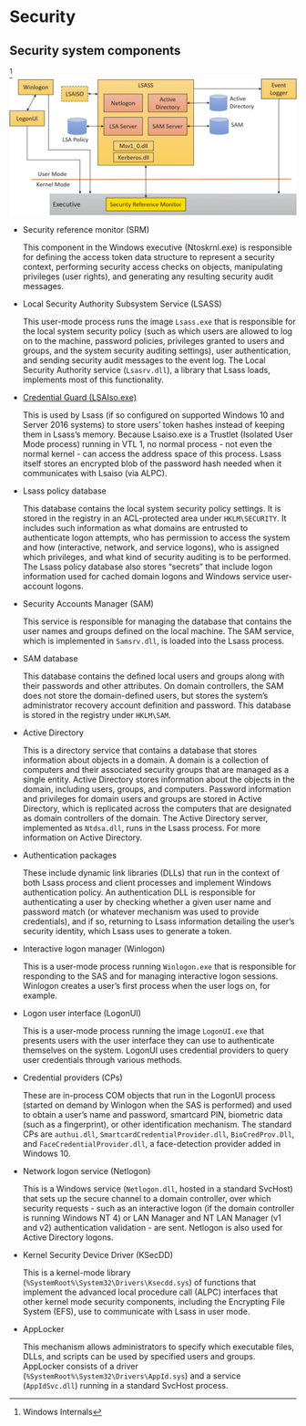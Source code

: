 # Security
## Security system components
[^winter]
![](images/Security-components.png)

- Security reference monitor (SRM)
  
  This component in the Windows executive (Ntoskrnl.exe) is responsible for defining the access token data structure to represent a security context, performing security access checks on objects, manipulating privileges (user rights), and generating any resulting security audit messages.
- Local Security Authority Subsystem Service (LSASS)
  
  This user-mode process runs the image `Lsass.exe` that is responsible for the local system security policy (such as which users are allowed to log on to the machine, password policies, privileges granted to users and groups, and the system security auditing settings), user authentication, and sending security audit messages to the event log. The Local Security Authority service (`Lsasrv.dll`), a library that Lsass loads, implements most of this functionality.
- [Credential Guard (LSAIso.exe)](Virtualization-Based%20Security.md#credential-guard)
  
  This is used by Lsass (if so configured on supported Windows 10 and Server 2016 systems) to store users’ token hashes instead of keeping them in Lsass’s memory. Because Lsaiso.exe is a Trustlet (Isolated User Mode process) running in VTL 1, no normal process - not even the normal kernel - can access the address space of this process. Lsass itself stores an encrypted blob of the password hash needed when it communicates with Lsaiso (via ALPC).
- Lsass policy database
  
  This database contains the local system security policy settings. It is stored in the registry in an ACL-protected area under `HKLM\SECURITY`. It includes such information as what domains are entrusted to authenticate logon attempts, who has permission to access the system and how (interactive, network, and service logons), who is assigned which privileges, and what kind of security auditing is to be performed. The Lsass policy database also stores “secrets” that include logon information used for cached domain logons and Windows service user-account logons.
- Security Accounts Manager (SAM)
  
  This service is responsible for managing the database that contains the user names and groups defined on the local machine. The SAM service, which is implemented in `Samsrv.dll`, is loaded into the Lsass process.
- SAM database
  
  This database contains the defined local users and groups along with their passwords and other attributes. On domain controllers, the SAM does not store the domain-defined users, but stores the system’s administrator recovery account definition and password. This database is stored in the registry under `HKLM\SAM`.
- Active Directory
  
  This is a directory service that contains a database that stores information about objects in a domain. A domain is a collection of computers and their associated security groups that are managed as a single entity. Active Directory stores information about the objects in the domain, including users, groups, and computers. Password information and privileges for domain users and groups are stored in Active Directory, which is replicated across the computers that are designated as domain controllers of the domain. The Active Directory server, implemented as `Ntdsa.dll`, runs in the Lsass process. For more information on Active Directory.
- Authentication packages
  
  These include dynamic link libraries (DLLs) that run in the context of both Lsass process and client processes and implement Windows authentication policy. An authentication DLL is responsible for authenticating a user by checking whether a given user name and password match (or whatever mechanism was used to provide credentials), and if so, returning to Lsass information detailing the user’s security identity, which Lsass uses to generate a token.
- Interactive logon manager (Winlogon)
  
  This is a user-mode process running `Winlogon.exe` that is responsible for responding to the SAS and for managing interactive logon sessions. Winlogon creates a user’s first process when the user logs on, for example.
- Logon user interface (LogonUI)
  
  This is a user-mode process running the image `LogonUI.exe` that presents users with the user interface they can use to authenticate themselves on the system. LogonUI uses credential providers to query user credentials through various methods.
- Credential providers (CPs)
  
  These are in-process COM objects that run in the LogonUI process (started on demand by Winlogon when the SAS is performed) and used to obtain a user’s name and password, smartcard PIN, biometric data (such as a fingerprint), or other identification mechanism. The standard CPs are `authui.dll`, `SmartcardCredentialProvider.dll`, `BioCredProv.Dll`, and `FaceCredentialProvider.dll`, a face-detection provider added in Windows 10.
- Network logon service (Netlogon)
  
  This is a Windows service (`Netlogon.dll`, hosted in a standard SvcHost) that sets up the secure channel to a domain controller, over which security requests - such as an interactive logon (if the domain controller is running Windows NT 4) or LAN Manager and NT LAN Manager (v1 and v2) authentication validation - are sent. Netlogon is also used for Active Directory logons.
- Kernel Security Device Driver (KSecDD)
  
  This is a kernel-mode library (`%SystemRoot%\System32\Drivers\Ksecdd.sys`) of functions that implement the advanced local procedure call (ALPC) interfaces that other kernel mode security components, including the Encrypting File System (EFS), use to communicate with Lsass in user mode.
- AppLocker
  
  This mechanism allows administrators to specify which executable files, DLLs, and scripts can be used by specified users and groups. AppLocker consists of a driver (`%SystemRoot%\System32\Drivers\AppId.sys`) and a service (`AppIdSvc.dll`) running in a standard SvcHost process.

[^winter]: Windows Internals